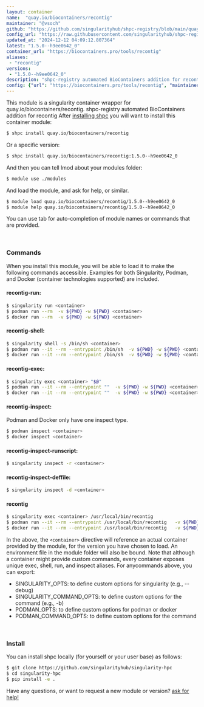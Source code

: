 ```yaml
---
layout: container
name:  "quay.io/biocontainers/recontig"
maintainer: "@vsoch"
github: "https://github.com/singularityhub/shpc-registry/blob/main/quay.io/biocontainers/recontig/container.yaml"
config_url: "https://raw.githubusercontent.com/singularityhub/shpc-registry/main/quay.io/biocontainers/recontig/container.yaml"
updated_at: "2024-12-12 04:09:12.807364"
latest: "1.5.0--h9ee0642_0"
container_url: "https://biocontainers.pro/tools/recontig"
aliases:
 - "recontig"
versions:
 - "1.5.0--h9ee0642_0"
description: "shpc-registry automated BioContainers addition for recontig"
config: {"url": "https://biocontainers.pro/tools/recontig", "maintainer": "@vsoch", "description": "shpc-registry automated BioContainers addition for recontig", "latest": {"1.5.0--h9ee0642_0": "sha256:58ea03b898a3d709b075d796c24d00a98921a44bd335f62ba85c634eaece64e6"}, "tags": {"1.5.0--h9ee0642_0": "sha256:58ea03b898a3d709b075d796c24d00a98921a44bd335f62ba85c634eaece64e6"}, "docker": "quay.io/biocontainers/recontig", "aliases": {"recontig": "/usr/local/bin/recontig"}}
---
```


This module is a singularity container wrapper for quay.io/biocontainers/recontig.
shpc-registry automated BioContainers addition for recontig
After [installing shpc](#install) you will want to install this container module:


```bash
$ shpc install quay.io/biocontainers/recontig
```

Or a specific version:

```bash
$ shpc install quay.io/biocontainers/recontig:1.5.0--h9ee0642_0
```

And then you can tell lmod about your modules folder:

```bash
$ module use ./modules
```

And load the module, and ask for help, or similar.

```bash
$ module load quay.io/biocontainers/recontig/1.5.0--h9ee0642_0
$ module help quay.io/biocontainers/recontig/1.5.0--h9ee0642_0
```

You can use tab for auto-completion of module names or commands that are provided.

<br>

### Commands

When you install this module, you will be able to load it to make the following commands accessible.
Examples for both Singularity, Podman, and Docker (container technologies supported) are included.

#### recontig-run:

```bash
$ singularity run <container>
$ podman run --rm  -v ${PWD} -w ${PWD} <container>
$ docker run --rm  -v ${PWD} -w ${PWD} <container>
```

#### recontig-shell:

```bash
$ singularity shell -s /bin/sh <container>
$ podman run --it --rm --entrypoint /bin/sh  -v ${PWD} -w ${PWD} <container>
$ docker run --it --rm --entrypoint /bin/sh  -v ${PWD} -w ${PWD} <container>
```

#### recontig-exec:

```bash
$ singularity exec <container> "$@"
$ podman run --it --rm --entrypoint ""  -v ${PWD} -w ${PWD} <container> "$@"
$ docker run --it --rm --entrypoint ""  -v ${PWD} -w ${PWD} <container> "$@"
```

#### recontig-inspect:

Podman and Docker only have one inspect type.

```bash
$ podman inspect <container>
$ docker inspect <container>
```

#### recontig-inspect-runscript:

```bash
$ singularity inspect -r <container>
```

#### recontig-inspect-deffile:

```bash
$ singularity inspect -d <container>
```


#### recontig

```bash
$ singularity exec <container> /usr/local/bin/recontig
$ podman run --it --rm --entrypoint /usr/local/bin/recontig   -v ${PWD} -w ${PWD} <container> -c " $@"
$ docker run --it --rm --entrypoint /usr/local/bin/recontig   -v ${PWD} -w ${PWD} <container> -c " $@"
```



In the above, the `<container>` directive will reference an actual container provided
by the module, for the version you have chosen to load. An environment file in the
module folder will also be bound. Note that although a container
might provide custom commands, every container exposes unique exec, shell, run, and
inspect aliases. For anycommands above, you can export:

 - SINGULARITY_OPTS: to define custom options for singularity (e.g., --debug)
 - SINGULARITY_COMMAND_OPTS: to define custom options for the command (e.g., -b)
 - PODMAN_OPTS: to define custom options for podman or docker
 - PODMAN_COMMAND_OPTS: to define custom options for the command

<br>

### Install

You can install shpc locally (for yourself or your user base) as follows:

```bash
$ git clone https://github.com/singularityhub/singularity-hpc
$ cd singularity-hpc
$ pip install -e .
```

Have any questions, or want to request a new module or version? [ask for help!](https://github.com/singularityhub/singularity-hpc/issues)